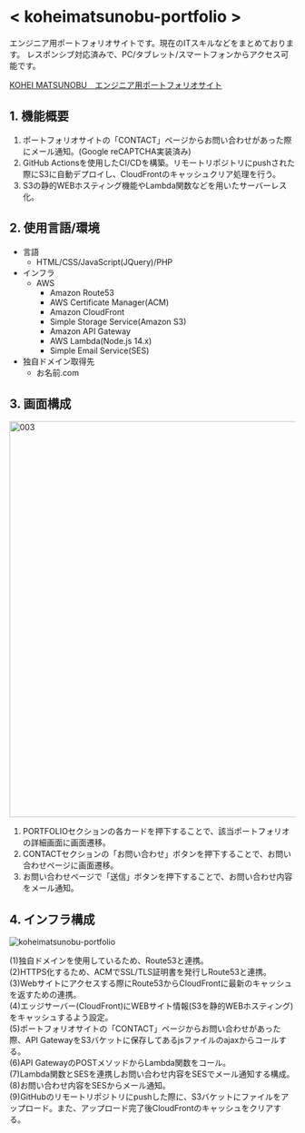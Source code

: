 # < koheimatsunobu-portfolio >
エンジニア用ポートフォリオサイトです。現在のITスキルなどをまとめております。 
レスポンシブ対応済みで、PC/タブレット/スマートフォンからアクセス可能です。  

[KOHEI MATSUNOBU　エンジニア用ポートフォリオサイト](https://koheimatsunobu-portfolio.com)

## 1. 機能概要  
1. ポートフォリオサイトの「CONTACT」ページからお問い合わせがあった際にメール通知。(Google reCAPTCHA実装済み)
2. GitHub Actionsを使用したCI/CDを構築。リモートリポジトリにpushされた際にS3に自動デプロイし、CloudFrontのキャッシュクリア処理を行う。
3. S3の静的WEBホスティング機能やLambda関数などを用いたサーバーレス化。

## 2. 使用言語/環境  
- 言語
    - HTML/CSS/JavaScript(JQuery)/PHP
- インフラ
    - AWS
        - Amazon Route53
        - AWS Certificate Manager(ACM)
        - Amazon CloudFront
        - Simple Storage Service(Amazon S3)
        - Amazon API Gateway
        - AWS Lambda(Node.js 14.x)
        - Simple Email Service(SES)
- 独自ドメイン取得先
    - お名前.com

## 3. 画面構成
<img width="698" alt="003" src="https://user-images.githubusercontent.com/58101150/125933441-b13ea567-c58e-4fb2-9dce-1355f97167b9.png">
 
1. PORTFOLIOセクションの各カードを押下することで、該当ポートフォリオの詳細画面に画面遷移。
2. CONTACTセクションの「お問い合わせ」ボタンを押下することで、お問い合わせページに画面遷移。
3. お問い合わせページで「送信」ボタンを押下することで、お問い合わせ内容をメール通知。  

## 4. インフラ構成 
![koheimatsunobu-portfolio](https://user-images.githubusercontent.com/58101150/125888203-507679f7-57ca-4545-a58e-ef32887305a6.png)
   
(1)独自ドメインを使用しているため、Route53と連携。  
(2)HTTPS化するため、ACMでSSL/TLS証明書を発行しRoute53と連携。  
(3)Webサイトにアクセスする際にRoute53からCloudFrontに最新のキャッシュを返すための連携。  
(4)エッジサーバー(CloudFront)にWEBサイト情報(S3を静的WEBホスティング)をキャッシュするよう設定。  
(5)ポートフォリオサイトの「CONTACT」ページからお問い合わせがあった際、API GatewayをS3バケットに保存してあるjsファイルのajaxからコールする。  
(6)API GatewayのPOSTメソッドからLambda関数をコール。  
(7)Lambda関数とSESを連携しお問い合わせ内容をSESでメール通知する構成。  
(8)お問い合わせ内容をSESからメール通知。  
(9)GitHubのリモートリポジトリにpushした際に、S3バケットにファイルをアップロード。また、アップロード完了後CloudFrontのキャッシュをクリアする。  



